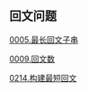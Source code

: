 ## 回文问题

[0005.最长回文子串](leetcode/string/0005.最长回文子串.md)

[0009.回文数](leetcode/maths/0009.回文数.md)

[0214.构建最短回文](leetcode/string/0214.构建最短回文.md)